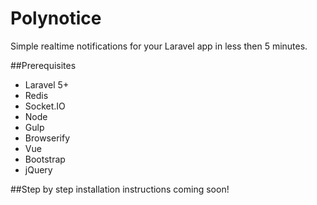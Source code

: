 # Polynotice
Simple realtime notifications for your Laravel app in less then 5 minutes.

##Prerequisites
<ul>
<li>Laravel 5+</li>
<li>Redis</li>
<li>Socket.IO</li>
<li>Node</li>
<li>Gulp</li>
<li>Browserify</li>
<li>Vue</li>
<li>Bootstrap</li>
<li>jQuery</li>
</ul>

##Step by step installation instructions coming soon!
